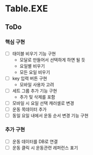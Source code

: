 # Table.EXE

## ToDo

### 핵심 구현

- [ ] 태이블 비우기 기능 구현
  - 모달로 만들어서 선택하게 하면 될 듯
  - 요일별 비우기
  - 모든 요일 비우기
- [ ] key 입력 버튼 구현
  - 모바일 사용자 고려
- [ ] 세트 그룹 추가 기능 구현
  - 추가 및 삭제를 포함
- [ ] 모바일 시 요일 선택 캐러셀로 변경
- [ ] 운동 목데이터 추가
- [ ] 동일 요일 내에서 운동 순서 변경 기능 구현

### 추가 구현

- [ ] 운동 데이터를 DB로 연결
- [ ] 운동 클릭 시 운동관련 레퍼런스 표기
